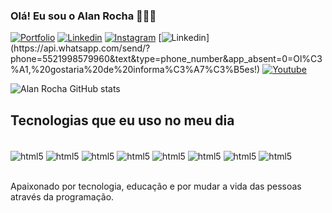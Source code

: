 ### Olá! Eu sou o Alan Rocha 🙋🏻‍♂️

[![Portfolio](https://img.shields.io/website?label=alanrocha.vercel.app&style=for-the-badge&url=https://https://alanrocha.vercel.app/)](https://alanrocha.vercel.app/)
[![Linkedin](https://img.shields.io/badge/LinkedIn-0077B5?style=for-the-badge&logo=linkedin&logoColor=white&url=https://www.linkedin.com/in/alan-rocha-080255245/)](https://www.linkedin.com/in/alan-rocha-080255245/)
[![Instagram](https://img.shields.io/badge/Instagram-E4405F?style=for-the-badge&logo=instagram&logoColor=white&url=https://www.instagram.com/alanr0ck/)](https://www.instagram.com/alanr0ck/)
[![Linkedin](https://img.shields.io/badge/WhatsApp-25D366?style=for-the-badge&logo=whatsapp&logoColor=white&url=https://api.whatsapp.com/send/?phone=5521998579960&text&type=phone_number&app_absent=0=Ol%C3%A1,%20gostaria%20de%20informa%C3%A7%C3%B5es!)](https://api.whatsapp.com/send/?phone=5521998579960&text&type=phone_number&app_absent=0=Ol%C3%A1,%20gostaria%20de%20informa%C3%A7%C3%B5es!)
[![Youtube](https://img.shields.io/badge/YouTube-FF0000?style=for-the-badge&logo=youtube&logoColor=white&url=https://www.youtube.com/channel/UCzvex13BuZ9_TnDxaFYKiTQ)](https://www.youtube.com/channel/UCzvex13BuZ9_TnDxaFYKiTQ)

![Alan Rocha GitHub stats](https://github-readme-stats.vercel.app/api?username=alanrochagomes&show_icons=true&theme=radical)

## Tecnologias que eu uso no meu dia

<div style="display: inline_block"><br/>
   <img align="center" alt="html5" src="https://img.shields.io/badge/HTML5-E34F26?style=for-the-badge&logo=html5&logoColor=white" />
   <img align="center" alt="html5" src="https://img.shields.io/badge/CSS3-1572B6?style=for-the-badge&logo=css3&logoColor=white" />
   <img align="center" alt="html5" src="https://img.shields.io/badge/JavaScript-323330?style=for-the-badge&logo=javascript&logoColor=F7DF1E" />
   <img align="center" alt="html5" src="https://img.shields.io/badge/Figma-F24E1E?style=for-the-badge&logo=figma&logoColor=white" />
   <img align="center" alt="html5" src="https://img.shields.io/badge/MySQL-00000F?style=for-the-badge&logo=mysql&logoColor=white" />
   <img align="center" alt="html5" src="https://img.shields.io/badge/Python-3776AB?style=for-the-badge&logo=python&logoColor=white" />
   <img align="center" alt="html5" src="https://img.shields.io/badge/Bootstrap-563D7C?style=for-the-badge&logo=bootstrap&logoColor=white" />
   <img align="center" alt="html5" src="https://img.shields.io/badge/Vercel-000000?style=for-the-badge&logo=vercel&logoColor=white" />
</div><br/>

Apaixonado por tecnologia, educação e por mudar a vida das pessoas através da programação.
